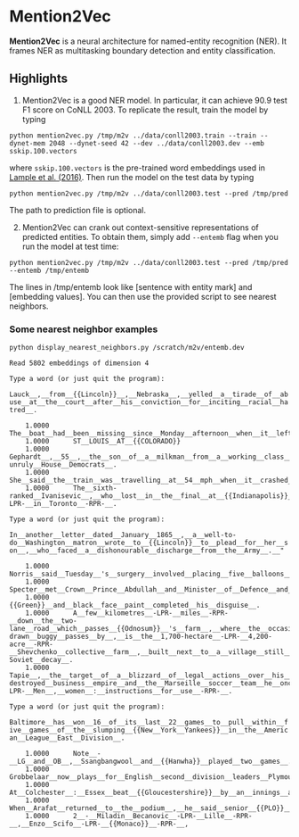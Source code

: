 Mention2Vec
============

__Mention2Vec__ is a neural architecture for named-entity recognition (NER). It frames NER as multitasking boundary detection and entity classification.

Highlights
-----------
1. Mention2Vec is a good NER model. In particular, it can achieve 90.9 test F1 score on CoNLL 2003. To replicate the result, train the model by typing
```
python mention2vec.py /tmp/m2v ../data/conll2003.train --train --dynet-mem 2048 --dynet-seed 42 --dev ../data/conll2003.dev --emb sskip.100.vectors
```
where `sskip.100.vectors` is the pre-trained word embeddings used in [Lample et al. (2016)](https://arxiv.org/pdf/1603.01360.pdf). Then run the model on the test data by typing
```
python mention2vec.py /tmp/m2v ../data/conll2003.test --pred /tmp/pred
```
The path to prediction file is optional.

2. Mention2Vec can crank out context-sensitive representations of predicted entities. To obtain them, simply add `--entemb` flag when you run the model at test time:
```
python mention2vec.py /tmp/m2v ../data/conll2003.test --pred /tmp/pred --entemb /tmp/entemb
```
The lines in /tmp/entemb look like [sentence with entity mark] and [embedding values]. You can then use the provided script to see nearest neighbors.

### Some nearest neighbor examples

`python display_nearest_neighbors.py /scratch/m2v/entemb.dev`

`Read 5802 embeddings of dimension 4`

`Type a word (or just quit the program):`

`Lauck__,__from__{{Lincoln}}__,__Nebraska__,__yelled__a__tirade__of__abuse__at__the__court__after__his__conviction__for__inciting__racial__hatred__.`

		1.0000		The__boat__had__been__missing__since__Monday__afternoon__when__it__left__the__tiny__island__of__Gorgona__off__Colombia__'s__southwest__coast__with__sightseers__for__a__return__trip__to__{{Narino}}__province__,__near__the__border__with__Ecuador__.
		1.0000		ST__LOUIS__AT__{{COLORADO}}
		1.0000		Gephardt__,__55__,__the__son__of__a__milkman__from__a__working__class__district__of__{{St.__Louis}}__,__is__a__consummate__congressional__insider__,__sufficiently__skilled__in__compromise__and__the__ways__of__the__legislature__to__manage__the__often-unruly__House__Democrats__.
		1.0000		She__said__the__train__was__travelling__at__54__mph__when__it__crashed__into__the__truck__,__which__was__crossing__the__tracks__onto__a__dirt__road__in__the__rural__area__bordering__the__{{Northfield__Mountains}}__.
		1.0000		The__sixth-ranked__Ivanisevic__,__who__lost__in__the__final__at__{{Indianapolis}}__to__world__number__one__Pete__Sampras__of__the__U.S.__last__Sunday__,__made__a__quick__getaway__after__his__loss__but__did__say__:__"__Something__was__not__there__when__I__arrived__-LPR-__in__Toronto__-RPR-__.

`Type a word (or just quit the program):`

`In__another__letter__dated__January__1865__,__a__well-to-do__Washington__matron__wrote__to__{{Lincoln}}__to__plead__for__her__son__,__who__faced__a__dishonourable__discharge__from__the__Army__.__"`

		1.0000		Norris__said__Tuesday__'s__surgery__involved__placing__five__balloons__in__{{DeJesus}}__'s__forehead__,__shoulders__and__the__back__of__her__neck__and__partially__filling__them__with__a__saline__solution__.
		1.0000		Specter__met__Crown__Prince__Abdullah__and__Minister__of__Defence__and__Aviation__Prince__{{Sultan}}__in__Jeddah__,__Saudi__state__television__and__the__official__Saudi__Press__Agency__reported__.
		1.0000		{{Green}}__and__black__face__paint__completed__his__disguise__.
		1.0000		A__few__kilometres__-LPR-__miles__-RPR-__down__the__two-lane__road__which__passes__{{Odnosum}}__'s__farm__,__where__the__occasional__horse-drawn__buggy__passes__by__,__is__the__1,700-hectare__-LPR-__4,200-acre__-RPR-__Shevchenko__collective__farm__,__built__next__to__a__village__still__neat__and__tidy__despite__post-Soviet__decay__.
		1.0000		Tapie__,__the__target__of__a__blizzard__of__legal__actions__over__his__now-destroyed__business__empire__and__the__Marseille__soccer__team__he__once__ran__,__has__a__starring__role__in__{{Lelouche}}__'s__"__Homme__,__femmes__:__mode__d'emploi__"__-LPR-__Men__,__women__:__instructions__for__use__-RPR-__.

`Type a word (or just quit the program):`

`Baltimore__has__won__16__of__its__last__22__games__to__pull__within__five__games__of__the__slumping__{{New__York__Yankees}}__in__the__American__League__East__Division__.`

		1.0000		Note__-__LG__and__OB__,__Ssangbangwool__and__{{Hanwha}}__played__two__games__.
		1.0000		Grobbelaar__now__plays__for__English__second__division__leaders__Plymouth__Argyle__after__years__in__the__top__flight__with__{{Liverpool}}__and__Southampton__.
		1.0000		At__Colchester__:__Essex__beat__{{Gloucestershire}}__by__an__innings__and
		1.0000		When__Arafat__returned__to__the__podium__,__he__said__senior__{{PLO}}__negotiator__Mahmoud__Abbas__,__better__known__as__Abu__Mazen__,__and__Netanyahu__aide__Dore__Gold__could__meet__on__Thursday__.
		1.0000		2__-__Miladin__Becanovic__-LPR-__Lille__-RPR-__,__Enzo__Scifo__-LPR-__{{Monaco}}__-RPR-__,
